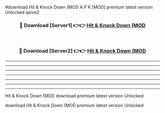 #download Hit & Knock Down (MOD A P K [MOD] premium latest version Unlocked qsnm2 



<div align="center">
<h3>🔴 Download [Server1] 👉👉 <a href="https://apkdownload3.web.app/">Hit & Knock Down (MOD</a></h3><br>

<h3>🔴 Download [Server2] 👉👉 <a href="https://apkdownload3.web.app/">Hit & Knock Down (MOD</a></h3>
</div>





----------------------------------------------------------

----------------------------------------------------------

----------------------------------------------------------

----------------------------------------------------------

----------------------------------------------------------

----------------------------------------------------------

----------------------------------------------------------

Hit & Knock Down (MOD download premium latest version Unlocked

download Hit & Knock Down (MOD premium latest version Unlocked
